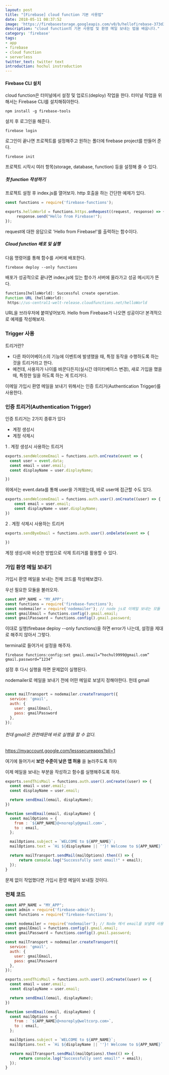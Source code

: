 ```yaml
---
layout: post
title: "[Firebase] cloud function 기본 사용법"
date: 2018-05-11 08:37:52
image: 'https://firebasestorage.googleapis.com/v0/b/hellofirebase-373d3.appspot.com/o/tech-blog%2Ffirebase-cloud-function.png?alt=media&token=64d40138-a795-4fe9-b6f2-e332069148da'
description: "cloud function의 기본 사용법 및 환영 메일 보내는 법을 배웁니다."
category: 'firebase'
tags:
- app
- firebase
- cloud function
- serverless
twitter_text: twitter text
introduction: hochul instroduction
---
```

#### Firebase CLI 설치
cloud function은 터미널에서 설정 및 업로드(deploy) 작업을 한다.
터미널 작업을 위해서는 Firebase CLI를 설치해줘야한다.

```shell
npm install -g firebase-tools
```

설치 후 로그인을 해준다.

```shell
firebase login
```

로그인이 끝나면 프로젝트를 설정해주고
원하는 폴더에 firebase project를 만들어 준다.

```shell
firebase init
```

프로젝트 시작시 여러 항목(storage, database, function) 등을 설정해 줄 수 있다.

##### 첫 function 작성하기
프로젝트 설정 후 index.js를 열어보자.
http 호출을 하는 간단한 예제가 있다.

```js
const functions = require('firebase-functions');

exports.helloWorld = functions.https.onRequest((request, response) => {
     response.send("Hello from Firebase!");
});
```

request에 대한 응답으로 'Hello from Firebase!'를 출력하는 함수이다.


##### Cloud function 배포 및 실행

다음 명령어를 통해 함수를 서버에 배포한다.
```shell
firebase deploy --only functions
```

배포가 성공적으로 끝나면 index.js에 있는 함수가 서버에 올라가고
성공 메시지가 뜬다.

```js
functions[helloWorld]: Successful create operation.
Function URL (helloWorld):
 https://us-central1-welt-release.cloudfunctions.net/helloWorld
```

URL을 브라우저에 붙여넣어보자.
Hello from Firebase가 나오면 성공이다!
본격적으로 예제를 작성해보자.

### Trigger 사용
트리거란?
- 다른 파이어베이스의 기능에 이벤트에 발생했을 때, 특정 동작을 수행하도록 하는 것을 트리거라고 한다.
- 예컨데, 사용자가 나이를 바꾼다든지(실시간 데이터베이스 변경), 새로 가입을 했을때, 특정한 일을 하도록 하는 게 트리거다.

이메일 가입시 환영 메일을 보내기 위해서는 인증 트리거(Authentication Trigger)를 사용한다.

### 인증 트리거(Authentication Trigger)

인증 트리거는 2가지 종류가 있다
- 계정 생성시
- 계정 삭제시


1 . 계정 생성시 사용하는 트리거

```js
exports.sendWelcomeEmail = functions.auth.onCreate(event => {
  const user = event.data;
  const email = user.email;
  const displayName = user.displayName;

})
```

위에서는 event.data를 통해 user을 가져왔는데,
바로 user에 접근할 수도 있다.

```js
exports.sendWelcomeEmail = functions.auth.user().onCreate((user) => {
    const email = user.email;
    const displayName = user.displayName;
})
```


2 . 계정 삭제시 사용하는 트리커

```js
exports.sendByeEmail = functions.auth.user().onDelete(event => {

})
```

계정 생성시와 비슷한 방법으로 삭제 트리거를 활용할 수 있다.

### 가입 환영 메일 보내기

가입시 환영 메일을 보내는 전체 코드를 작성해보겠다.

우선 필요한 모듈을 불러오자.


```js
const APP_NAME = "MY_APP";
const functions = require('firebase-functions');
const nodemailer = require('nodemailer'); // node js로 이메일 보내는 모듈
const gmailEmail = functions.config().gmail.email;
const gmailPassword = functions.config().gmail.password;
```

이대로 실행(firebase deploy --only functions)을 하면 error가 나는데, 설정을 제대로 해주지 않아서 그렇다.

terminal로 들어가서 설정을 해주자.

```shell
firebase functions:config:set gmail.email=“hochul9999@gmail.com” gmail.password=“1234”
```

설정 후 다시 실행을 하면 문제없이 실행된다.

nodemailer로 메일을 보내기 전에 어떤 메일로 보낼지 정해야한다.
헌데 gmail

```js

const mailTransport = nodemailer.createTransport({
  service: 'gmail',
  auth: {
    user: gmailEmail,
    pass: gmailPassword
  },
});

```
###### 헌데 gmail은 권한때문에 바로 실행을 할 수 없다.

https://myaccount.google.com/lesssecureapps?pli=1

여기에 들어가서 **보안 수준이 낮은 앱 허용** 을 눌러주도록 하자

이제 메일을 보내는 부분을 작성하고 함수를 실행해주도록 하자.

```js
exports.sendThisMail = functions.auth.user().onCreate((user) => {
  const email = user.email;
  const displayName = user.email;

  return sendEmail(email, displayName);
})

function sendEmail(email, displayName) {
  const mailOptions = {
    from : `${APP_NAME}@<noreply@gmail.com>`,
    to : email,
  };

  mailOptions.subject = `WELCOME to ${APP_NAME}`;
  mailOptions.text = `Hi ${displayName || ''}! Welcome to ${APP_NAME}`

  return mailTransport.sendMail(mailOptions).then(() => {
      return console.log("Successfully sent email!" + email);
  });
}
```

문제 없이 작업했다면 가입시 환영 메일이 보내질 것이다.

### 전체 코드

```js
const APP_NAME = "MY_APP";
const admin = require('firebase-admin');
const functions = require('firebase-functions');

const nodemailer = require('nodemailer'); // Node 에서 email을 보낼때 사용, gmail에서 보내려면 권한을 낮춰야함
const gmailEmail = functions.config().gmail.email;
const gmailPassword = functions.config().gmail.password;

const mailTransport = nodemailer.createTransport({
  service: 'gmail',
  auth: {
    user: gmailEmail,
    pass: gmailPassword
  },
});

exports.sendThisMail = functions.auth.user().onCreate((user) => {
  const email = user.email;
  const displayName = user.email;

  return sendEmail(email, displayName);
})

function sendEmail(email, displayName) {
  const mailOptions = {
    from : `${APP_NAME}@<noreply@weltcorp.com>`,
    to : email,
  };

  mailOptions.subject = `WELCOME to ${APP_NAME}`;
  mailOptions.text = `Hi ${displayName || ''}! Welcome to ${APP_NAME}`

  return mailTransport.sendMail(mailOptions).then(() => {
      return console.log("Successfully sent email!" + email);
  });
}
```
